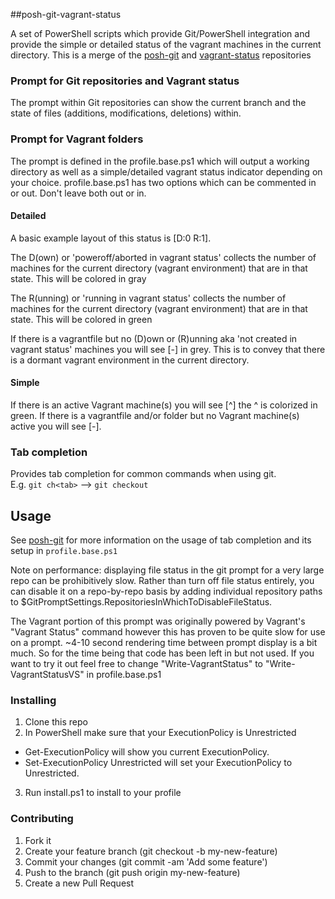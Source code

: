##posh-git-vagrant-status

A set of PowerShell scripts which provide Git/PowerShell integration and provide the simple or detailed status of the vagrant machines in the current directory. This is a merge of the [posh-git](https://github.com/dahlbyk/posh-git) and [vagrant-status](https://github.com/n00bworks/vagrant-status) repositories

### Prompt for Git repositories and Vagrant status
   The prompt within Git repositories can show the current branch and the state of files (additions, modifications, deletions) within.

### Prompt for Vagrant folders
   The prompt is defined in the profile.base.ps1 which will output a working directory as well as a simple/detailed vagrant status indicator depending on your choice. profile.base.ps1 has two options which can be commented in or out. Don't leave both out or in.

#### Detailed

   A basic example layout of this status is [D:0 R:1].

   The D(own) or 'poweroff/aborted in vagrant status' collects the number of machines for the current directory (vagrant environment) that are in that state. This will be colored in gray

   The R(unning) or 'running in vagrant status' collects the number of machines for the current directory (vagrant environment) that are in that state. This will be colored in green

   If there is a vagrantfile but no (D)own or (R)unning aka 'not created in vagrant status' machines you will see [-] in grey. This is to convey that there is a dormant vagrant environment in the current directory.

#### Simple

   If there is an active Vagrant machine(s) you will see [^] the ^ is colorized in green. If there is a vagrantfile and/or folder but no Vagrant machine(s) active you will see [-].

### Tab completion
   Provides tab completion for common commands when using git.  
   E.g. `git ch<tab>` --> `git checkout`

Usage
-----

See [posh-git](https://github.com/dahlbyk/posh-git) for more information on the usage of tab completion and its setup in `profile.base.ps1`

Note on performance: displaying file status in the git prompt for a very large repo can be prohibitively slow. Rather than turn off file status entirely, you can disable it on a repo-by-repo basis by adding individual repository paths to $GitPromptSettings.RepositoriesInWhichToDisableFileStatus.

The Vagrant portion of this prompt was originally powered by Vagrant's "Vagrant Status" command however this has proven to be quite slow for use on a prompt. ~4-10 second rendering time between prompt display is a bit much. So for the time being that code has been left in but not used. If you want to try it out feel free to change "Write-VagrantStatus" to "Write-VagrantStatusVS" in profile.base.ps1

### Installing

1. Clone this repo
2. In PowerShell make sure that your ExecutionPolicy is Unrestricted
  * Get-ExecutionPolicy will show you current ExecutionPolicy.
  * Set-ExecutionPolicy Unrestricted will set your ExecutionPolicy to Unrestricted.
3. Run install.ps1 to install to your profile


### Contributing

 1. Fork it
 2. Create your feature branch (git checkout -b my-new-feature)
 3. Commit your changes (git commit -am 'Add some feature')
 4. Push to the branch (git push origin my-new-feature)
 5. Create a new Pull Request
